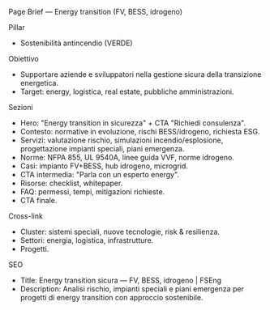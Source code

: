 Page Brief — Energy transition (FV, BESS, idrogeno)

Pillar
- Sostenibilità antincendio (VERDE)

Obiettivo
- Supportare aziende e sviluppatori nella gestione sicura della transizione energetica.
- Target: energy, logistica, real estate, pubbliche amministrazioni.

Sezioni
- Hero: "Energy transition in sicurezza" + CTA "Richiedi consulenza".
- Contesto: normative in evoluzione, rischi BESS/idrogeno, richiesta ESG.
- Servizi: valutazione rischio, simulazioni incendio/esplosione, progettazione impianti speciali, piani emergenza.
- Norme: NFPA 855, UL 9540A, linee guida VVF, norme idrogeno.
- Casi: impianto FV+BESS, hub idrogeno, microgrid.
- CTA intermedia: "Parla con un esperto energy".
- Risorse: checklist, whitepaper.
- FAQ: permessi, tempi, mitigazioni richieste.
- CTA finale.

Cross-link
- Cluster: sistemi speciali, nuove tecnologie, risk & resilienza.
- Settori: energia, logistica, infrastrutture.
- Progetti.

SEO
- Title: Energy transition sicura — FV, BESS, idrogeno | FSEng
- Description: Analisi rischio, impianti speciali e piani emergenza per progetti di energy transition con approccio sostenibile.


